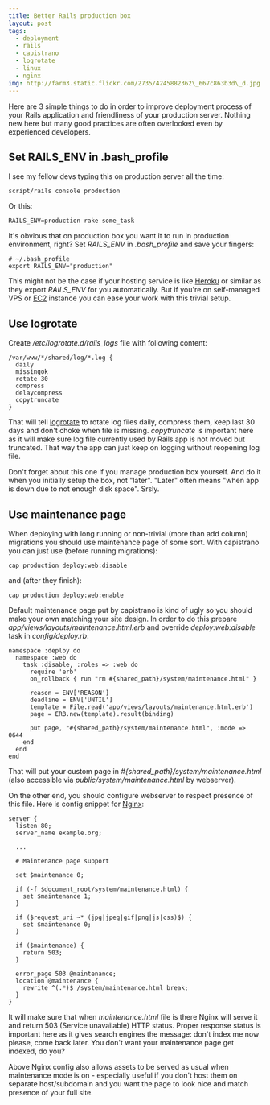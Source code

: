 ```yaml
---
title: Better Rails production box
layout: post
tags:
  - deployment
  - rails
  - capistrano
  - logrotate
  - linux
  - nginx
img: http://farm3.static.flickr.com/2735/4245882362\_667c863b3d\_d.jpg
---
```


Here are 3 simple things to do in order to improve deployment process of your
Rails application and friendliness of your production server. Nothing new here
but many good practices are often overlooked even by experienced developers.

## Set RAILS\_ENV in .bash\_profile

I see my fellow devs typing this on production server all the time:

    script/rails console production

Or this:

    RAILS_ENV=production rake some_task

It's obvious that on production box you want it to run in production
environment, right? Set _RAILS\_ENV_ in _.bash\_profile_ and save your fingers:

    # ~/.bash_profile
    export RAILS_ENV="production"

This might not be the case if your hosting service is like
[Heroku](http://heroku.com) or similar as they export _RAILS\_ENV_ for you
automatically. But if you're on self-managed VPS or
[EC2](http://aws.amazon.com/ec2/) instance you can ease your work with this
trivial setup.

## Use logrotate

Create _/etc/logrotate.d/rails\_logs_ file with following content:

    /var/www/*/shared/log/*.log {
      daily
      missingok
      rotate 30
      compress
      delaycompress
      copytruncate
    }

That will tell [logrotate](http://linuxcommand.org/man_pages/logrotate8.html)
to rotate log files daily, compress them, keep last 30 days and don't choke
when file is missing. _copytruncate_ is important here as it will make sure log
file currently used by Rails app is not moved but truncated. That way the app
can just keep on logging without reopening log file.

Don't forget about this one if you manage production box yourself. And do it
when you initially setup the box, not "later". "Later" often means "when app is
down due to not enough disk space". Srsly.

## Use maintenance page

When deploying with long running or non-trivial (more than add column)
migrations you should use maintenance page of some sort. With capistrano you
can just use (before running migrations):

    cap production deploy:web:disable

and (after they finish):

    cap production deploy:web:enable

Default maintenance page put by capistrano is kind of ugly
so you should make your own matching your site design. In order to do this
prepare _app/views/layouts/maintenance.html.erb_ and override
_deploy:web:disable_ task in _config/deploy.rb_:

    namespace :deploy do
      namespace :web do
        task :disable, :roles => :web do
          require 'erb'
          on_rollback { run "rm #{shared_path}/system/maintenance.html" }

          reason = ENV['REASON']
          deadline = ENV['UNTIL']
          template = File.read('app/views/layouts/maintenance.html.erb')
          page = ERB.new(template).result(binding)

          put page, "#{shared_path}/system/maintenance.html", :mode => 0644
        end
      end
    end

That will put your custom page in _#{shared\_path}/system/maintenance.html_
(also accessible via _public/system/maintenance.html_ by webserver).

On the other end, you should configure webserver to respect presence of this
file. Here is config snippet for [Nginx](http://wiki.nginx.org/):

    server {
      listen 80;
      server_name example.org;
      
      ...
      
      # Maintenance page support
      
      set $maintenance 0;
      
      if (-f $document_root/system/maintenance.html) {
        set $maintenance 1;
      }
      
      if ($request_uri ~* (jpg|jpeg|gif|png|js|css)$) {
        set $maintenance 0;
      }
      
      if ($maintenance) {
        return 503;
      }
      
      error_page 503 @maintenance;
      location @maintenance {
        rewrite ^(.*)$ /system/maintenance.html break;
      }
    }

It will make sure that when _maintenance.html_ file is there Nginx will serve
it and return 503 (Service unavailable) HTTP status. Proper response status is
important here as it gives search engines the message: don't index me now
please, come back later. You don't want your maintenance page get indexed,
do you?

Above Nginx config also allows assets to be served as usual when maintenance
mode is on - especially useful if you don't host them on separate host/subdomain
and you want the page to look nice and match presence of your full site.
